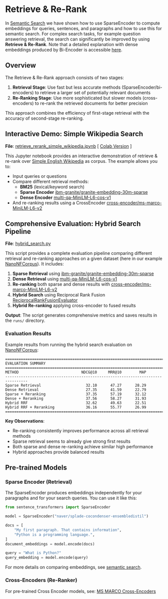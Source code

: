 # Retrieve & Re-Rank

In [Semantic Search](../semantic_search/README.md) we have shown how to use SparseEncoder to compute embeddings for queries, sentences, and paragraphs and how to use this for semantic search. For complex search tasks, for example question answering retrieval, the search can significantly be improved by using **Retrieve & Re-Rank**. Note that a detailed explanation with dense embeddings produced by Bi-Encoder is accessible [here](../../../sentence_transformer/applications/retrieve_rerank/README.md).

## Overview

The Retrieve & Re-Rank approach consists of two stages:

1. **Retrieval Stage**: Use fast but less accurate methods (SparseEncoder/bi-encoders) to retrieve a larger set of potentially relevant documents
2. **Re-Ranking Stage**: Use more sophisticated but slower models (cross-encoders) to re-rank the retrieved documents for better precision

This approach combines the efficiency of first-stage retrieval with the accuracy of second-stage re-ranking.

## Interactive Demo: Simple Wikipedia Search

**File**: [retrieve_rerank_simple_wikipedia.ipynb](retrieve_rerank_simple_wikipedia.ipynb) [ [Colab Version](https://colab.research.google.com/github/UKPLab/sentence-transformers/blob/master/examples/sparse_encoder/applications/retrieve_rerank/retrieve_rerank_simple_wikipedia.ipynb) ]

This Jupyter notebook provides an interactive demonstration of retrieve & re-rank over [Simple English Wikipedia](https://simple.wikipedia.org/wiki/Main_Page) as corpus. The example allows you to:

- Input queries or questions
- Compare different retrieval methods:
  - **BM25** (lexical/keyword search)
  - **Sparse Encoder** [ibm-granite/granite-embedding-30m-sparse](https://huggingface.co/ibm-granite/granite-embedding-30m-sparse)
  - **Dense Encoder** [multi-qa-MiniLM-L6-cos-v1](https://huggingface.co/sentence-transformers/multi-qa-MiniLM-L6-cos-v1)
- And re-ranking results using a CrossEncoder [cross-encoder/ms-marco-MiniLM-L6-v2](https://huggingface.co/cross-encoder/ms-marco-MiniLM-L6-v2)


## Comprehensive Evaluation: Hybrid Search Pipeline

**File**: [hybrid_search.py](hybrid_search.py)

This script provides a complete evaluation pipeline comparing different retrieval and re-ranking approaches on a given dataset (here in our example [NanoNFCorpus](https://huggingface.co/datasets/zeta-alpha-ai/NanoNFCorpus)). It includes:

1. **Sparse Retrieval** using [ibm-granite/granite-embedding-30m-sparse](https://huggingface.co/ibm-granite/granite-embedding-30m-sparse)
2. **Dense Retrieval** using  [multi-qa-MiniLM-L6-cos-v1](https://huggingface.co/sentence-transformers/multi-qa-MiniLM-L6-cos-v1)
3. **Re-ranking** both sparse and dense results with [cross-encoder/ms-marco-MiniLM-L6-v2](https://huggingface.co/cross-encoder/ms-marco-MiniLM-L6-v2)
4. **Hybrid Search** using Reciprocal Rank Fusion [ReciprocalRankFusionEvaluator](../../../../docs/package_reference/sparse_encoder/evaluation.md#reciprocalrankfusionevaluator)
5. **Hybrid Re-ranking** applying cross-encoder to fused results


**Output**: The script generates comprehensive metrics and saves results in the `runs/` directory.

### Evaluation Results

Example results from running the hybrid search evaluation on [NanoNFCorpus](https://huggingface.co/datasets/zeta-alpha-ai/NanoNFCorpus):

```
================================================================================
EVALUATION SUMMARY
================================================================================
METHOD                            NDCG@10     MRR@10        MAP
--------------------------------------------------------------------------------
Sparse Retrieval                    32.10      47.27      28.29
Dense Retrieval                     27.35      41.59      22.79
Sparse + Reranking                  37.35      57.19      32.12
Dense + Reranking                   37.56      58.27      31.93
Hybrid RRF                          32.62      49.63      22.51
Hybrid RRF + Reranking              36.16      55.77      26.99
================================================================================
```

**Key Observations**:
- Re-ranking consistently improves performance across all retrieval methods
- Sparse retrieval seems to already give strong first results
- Both sparse and dense re-ranking achieve similar high performance
- Hybrid approaches provide balanced results

## Pre-trained Models

### Sparse Encoder (Retrieval)

The SparseEncoder produces embeddings independently for your paragraphs and for your search queries. You can use it like this:

```python
from sentence_transformers import SparseEncoder

model = SparseEncoder("naver/splade-cocondenser-ensembledistil")

docs = [
    "My first paragraph. That contains information",
    "Python is a programming language.",
]
document_embeddings = model.encode(docs)

query = "What is Python?"
query_embedding = model.encode(query)
```

For more details on comparing embeddings, see [semantic search](../semantic-search/README.md).

### Cross-Encoders (Re-Ranker)

For pre-trained Cross Encoder models, see: [MS MARCO Cross-Encoders](../../../../docs/cross_encoder/pretrained_models.md#ms-marco)
